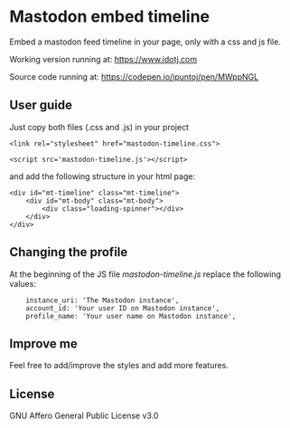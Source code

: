 # Mastodon embed timeline

Embed a mastodon feed timeline in your page, only with a css and js file.

Working version running at:
https://www.idotj.com

Source code running at:
https://codepen.io/ipuntoj/pen/MWppNGL

## User guide

Just copy both files (.css and .js) in your project 
```
<link rel="stylesheet" href="mastodon-timeline.css">
```

```
<script src='mastodon-timeline.js'></script>
```

and add the following structure in your html page:
```
<div id="mt-timeline" class="mt-timeline">
    <div id="mt-body" class="mt-body">
        <div class="loading-spinner"></div>
	</div>
</div>
```

## Changing the profile

At the beginning of the JS file *mastodon-timeline.js* replace the following values:
```
    instance_uri: 'The Mastodon instance',
    account_id: 'Your user ID on Mastodon instance',
    profile_name: 'Your user name on Mastodon instance',
```

## Improve me

Feel free to add/improve the styles and add more features.

## License

GNU Affero General Public License v3.0

